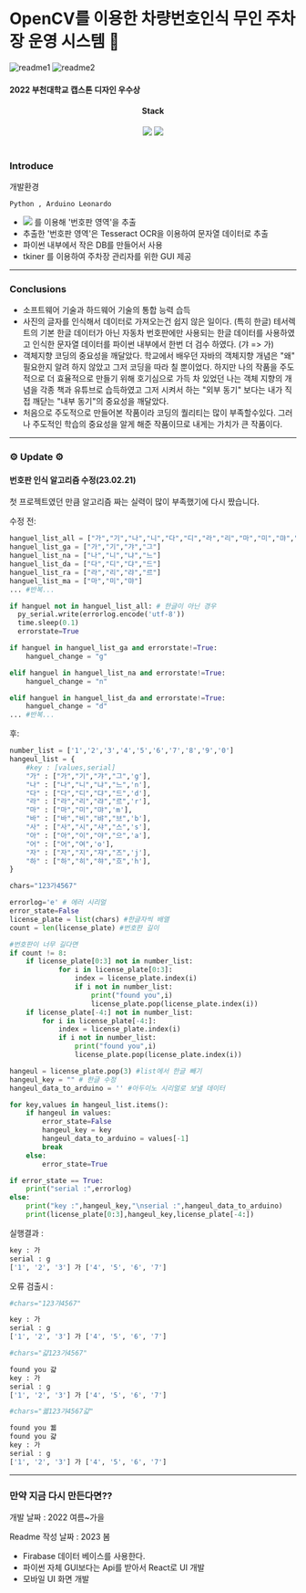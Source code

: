 # OpenCV를 이용한 차량번호인식 무인 주차장 운영 시스템 🚗

![readme1](https://user-images.githubusercontent.com/113419018/216010294-80ed1df8-698b-4cf6-8f3f-e5d2322d1dbd.gif)
![readme2](https://user-images.githubusercontent.com/113419018/216010528-55cfb248-9942-401d-bc99-8e810d7c7fe0.gif)

#### 2022 부천대학교 캡스톤 디자인 우수상

<div align="center">
<h4>Stack</h4>
  <div align="center">
  	<img src="https://img.shields.io/badge/Python-3776AB?style=flat&logo=Python&logoColor=white" />
  <img src="https://img.shields.io/badge/C++-00599C?style=flat&logo=cplusplus&logoColor=white" />
</div>
</div>
<br>

### Introduce

개발환경

    Python , Arduino Leonardo

- <img src="https://img.shields.io/badge/OpenCV-5C3EE8?style=flat&logo=OpenCV&logoColor=white" /> 를 이용해 '번호판 영역'을 추출
- 추출한 '번호판 영역'은 Tesseract OCR을 이용하여 문자열 데이터로 추출
- 파이썬 내부에서 작은 DB를 만들어서 사용
- tkiner 를 이용하여 주차장 관리자를 위한 GUI 제공

<hr>

### Conclusions

- 소프트웨어 기술과 하드웨어 기술의 통합 능력 습득
- 사진의 글자를 인식해서 데이터로 가져오는건 쉽지 않은 일이다. (특히 한글) 테서렉트의 기본 한글 데이터가 아닌 자동차 번호판에만 사용되는 한글 데이터를 사용하였고 인식한 문자열 데이터를 파이썬 내부에서 한번 더 검수 하였다. (갸 => 가)
- 객체지향 코딩의 중요성을 깨달았다. 학교에서 배우던 자바의 객체지향 개념은 "왜" 필요한지 알려 하지 않았고 그저 코딩을 따라 칠 뿐이었다. 하지만 나의 작품을 주도적으로 더 효율적으로 만들기 위해 호기심으로 가득 차 있었던 나는 객체 지향의 개념을 각종 책과 유튜브로 습득하였고 그저 시켜서 하는 "외부 동기" 보다는 내가 직접 깨닫는 "내부 동기"의 중요성을 깨달았다.
- 처음으로 주도적으로 만들어본 작품이라 코딩의 퀄리티는 많이 부족할수있다. 그러나 주도적인 학습의 중요성을 알게 해준 작품이므로 내게는 가치가 큰 작품이다.

<hr>

### ⚙️ Update ⚙️

#### 번호판 인식 알고리즘 수정(23.02.21)

첫 프로젝트였던 만큼 알고리즘 짜는 실력이 많이 부족했기에 다시 짰습니다.

수정 전:

```python
hanguel_list_all = ["가","기","나","니","다","디","라","리","마","미","먀","므","바","비","뱌","브","사","시","샤","스","아","이","야","으","어","여","자","지","쟈","즈","하","히","햐","흐"]
hanguel_list_ga = ["가","기","갸","그"]
hanguel_list_na = ["나","니","냐","느"]
hanguel_list_da = ["다","디","댜","드"]
hanguel_list_ra = ["라","리","랴","르"]
hanguel_list_ma = ["마","미","먀"]
... #반복...

if hanguel not in hanguel_list_all: # 한글이 아닌 경우
  py_serial.write(errorlog.encode('utf-8'))
  time.sleep(0.1)
  errorstate=True

if hanguel in hanguel_list_ga and errorstate!=True:
    hanguel_change = "g"

elif hanguel in hanguel_list_na and errorstate!=True:
    hanguel_change = "n"

elif hanguel in hanguel_list_da and errorstate!=True:
    hanguel_change = "d"
... #반복...
```

후:

```python
number_list = ['1','2','3','4','5','6','7','8','9','0']
hangeul_list = {
    #key : [values,serial]
    "가" : ["가","기","갸","그",'g'],
    "나" : ["나","니","냐","느",'n'],
    "다" : ["다","디","댜","드",'d'],
    "라" : ["라","리","랴","르",'r'],
    "마" : ["마","미","먀",'m'],
    "바" : ["바","비","뱌","브",'b'],
    "사" : ["사","시","샤","스",'s'],
    "아" : ["아","이","야","으",'a'],
    "어" : ["어","여",'o'],
    "자" : ["자","지","쟈","즈",'j'],
    "하" : ["하","히","햐","흐",'h'],
}

chars="123가4567"

errorlog='e' # 에러 시리얼
error_state=False
license_plate = list(chars) #한글자씩 배열
count = len(license_plate) #번호판 길이

#번호판이 너무 길다면
if count != 8:
    if license_plate[0:3] not in number_list:
            for i in license_plate[0:3]:
                index = license_plate.index(i)
                if i not in number_list:
                    print("found you",i)
                    license_plate.pop(license_plate.index(i))
    if license_plate[-4:] not in number_list:
        for i in license_plate[-4:]:
            index = license_plate.index(i)
            if i not in number_list:
                print("found you",i)
                license_plate.pop(license_plate.index(i))

hangeul = license_plate.pop(3) #list에서 한글 빼기
hangeul_key = "" # 한글 수정
hangeul_data_to_arduino = '' #아두이노 시리얼로 보낼 데이터

for key,values in hangeul_list.items():
    if hangeul in values:
        error_state=False
        hangeul_key = key
        hangeul_data_to_arduino = values[-1]
        break
    else:
        error_state=True

if error_state == True:
    print("serial :",errorlog)
else:
    print("key :",hangeul_key,"\nserial :",hangeul_data_to_arduino)
    print(license_plate[0:3],hangeul_key,license_plate[-4:])
```

실행결과 :

```py
key : 가
serial : g
['1', '2', '3'] 가 ['4', '5', '6', '7']
```

오류 검출시 :

```py
#chars="123갸4567"

key : 가
serial : g
['1', '2', '3'] 가 ['4', '5', '6', '7']
```

```py
#chars="걃123가4567"

found you 걃
key : 가
serial : g
['1', '2', '3'] 가 ['4', '5', '6', '7']
```

```py
#chars="궯123갸4567걃"

found you 궯
found you 걃
key : 가
serial : g
['1', '2', '3'] 가 ['4', '5', '6', '7']
```

<hr>

### 만약 지금 다시 만든다면??

개발 날짜 : 2022 여름~가을

Readme 작성 날짜 : 2023 봄

- Firabase 데이터 베이스를 사용한다.
- 파이썬 자체 GUI보다는 Api를 받아서 React로 UI 개발
- 모바일 UI 화면 개발
